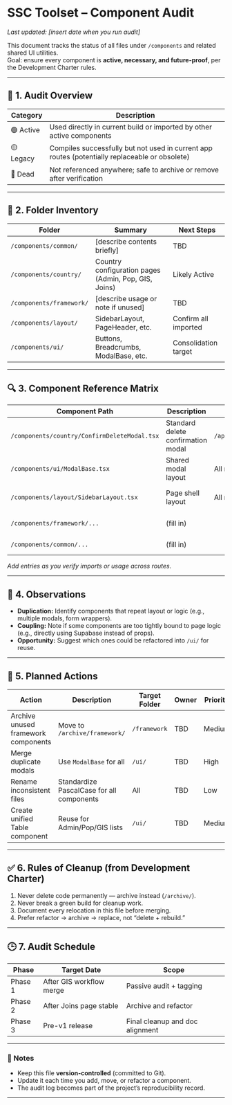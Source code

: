 # SSC Toolset – Component Audit

_Last updated: [insert date when you run audit]_

This document tracks the status of all files under `/components` and related shared UI utilities.  
Goal: ensure every component is **active, necessary, and future-proof**, per the Development Charter rules.

---

## 🧩 1. Audit Overview

| Category | Description |
|-----------|--------------|
| 🟢 Active | Used directly in current build or imported by other active components |
| 🟡 Legacy | Compiles successfully but not used in current app routes (potentially replaceable or obsolete) |
| 🔴 Dead   | Not referenced anywhere; safe to archive or remove after verification |

---

## 🧭 2. Folder Inventory

| Folder | Summary | Next Steps |
|--------|----------|------------|
| `/components/common/` | [describe contents briefly] | TBD |
| `/components/country/` | Country configuration pages (Admin, Pop, GIS, Joins) | Likely Active |
| `/components/framework/` | [describe usage or note if unused] | TBD |
| `/components/layout/` | SidebarLayout, PageHeader, etc. | Confirm all imported |
| `/components/ui/` | Buttons, Breadcrumbs, ModalBase, etc. | Consolidation target |

---

## 🔍 3. Component Reference Matrix

| Component Path | Description | Referenced In | Status | Notes |
|----------------|-------------|----------------|---------|-------|
| `/components/country/ConfirmDeleteModal.tsx` | Standard delete confirmation modal | `/app/country/[id]/admins/page.tsx` | 🟢 Active | Now refactored to use ModalBase |
| `/components/ui/ModalBase.tsx` | Shared modal layout | All modals | 🟢 Active | New canonical base |
| `/components/layout/SidebarLayout.tsx` | Page shell layout | All main pages | 🟢 Active | Core layout component |
| `/components/framework/...` | (fill in) | | 🟡 Legacy | verify usage |
| `/components/common/...` | (fill in) | | 🔴 Dead | candidate for archive |

_Add entries as you verify imports or usage across routes._

---

## 🧠 4. Observations

- **Duplication:** Identify components that repeat layout or logic (e.g., multiple modals, form wrappers).
- **Coupling:** Note if some components are too tightly bound to page logic (e.g., directly using Supabase instead of props).
- **Opportunity:** Suggest which ones could be refactored into `/ui/` for reuse.

---

## 🧱 5. Planned Actions

| Action | Description | Target Folder | Owner | Priority |
|---------|--------------|---------------|--------|-----------|
| Archive unused framework components | Move to `/archive/framework/` | `/framework` | TBD | Medium |
| Merge duplicate modals | Use `ModalBase` for all | `/ui/` | TBD | High |
| Rename inconsistent files | Standardize PascalCase for all components | All | TBD | Low |
| Create unified Table component | Reuse for Admin/Pop/GIS lists | `/ui/` | TBD | Medium |

---

## ✅ 6. Rules of Cleanup (from Development Charter)

1. Never delete code permanently — archive instead (`/archive/`).
2. Never break a green build for cleanup work.
3. Document every relocation in this file before merging.
4. Prefer refactor → archive → replace, not “delete + rebuild.”

---

## 🕒 7. Audit Schedule

| Phase | Target Date | Scope |
|--------|--------------|--------|
| Phase 1 | After GIS workflow merge | Passive audit + tagging |
| Phase 2 | After Joins page stable | Archive and refactor |
| Phase 3 | Pre-v1 release | Final cleanup and doc alignment |

---

### 📌 Notes

- Keep this file **version-controlled** (committed to Git).  
- Update it each time you add, move, or refactor a component.  
- The audit log becomes part of the project’s reproducibility record.

---
